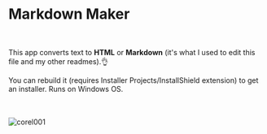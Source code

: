 # Markdown Maker
<br>
<p>This app converts text to <strong>HTML</strong> or <strong>Markdown</strong> (it's what I used to edit this file and my other readmes).👌</p>

<p>You can rebuild it (requires Installer Projects/InstallShield extension) to get an installer. Runs on Windows OS.</p>

<br><br>
![corel001](https://user-images.githubusercontent.com/37091370/217346487-dca94a12-a531-4104-963a-aa69069d1698.jpg)

